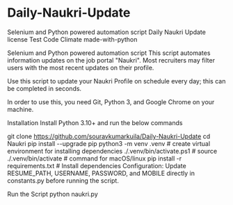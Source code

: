 # Daily-Naukri-Update
Selenium and Python powered automation script
Daily Naukri Update
license Test Code Climate made-with-python

Selenium and Python powered automation script
This script automates information updates on the job portal "Naukri". Most recruiters may filter users with the most recent updates on their profile.

Use this script to update your Naukri Profile on schedule every day; this can be completed in seconds.

In order to use this, you need Git, Python 3, and Google Chrome on your machine.

Installation
Install Python 3.10+ and run the below commands

git clone https://github.com/souravkumarkuila/Daily-Naukri-Update
cd Naukri
pip install --upgrade pip
python3 -m venv .venv              # create virtual environment for installing dependencies
./.venv/bin/activate.ps1           # source ./.venv/bin/activate  # command for macOS/linux
pip install -r requirements.txt    # Install dependencies
Configuration: Update RESUME_PATH, USERNAME, PASSWORD, and MOBILE directly in constants.py before running the script.

Run the Script
python naukri.py
